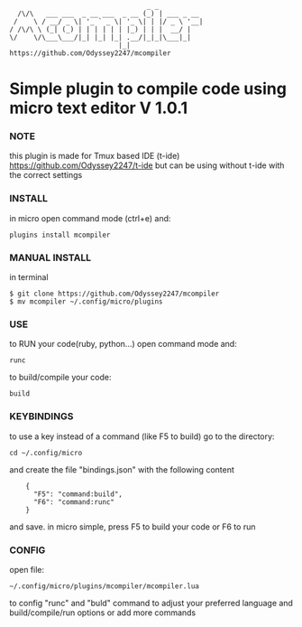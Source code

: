                                       _ _           
      /\/\   ___ ___  _ __ ___  _ __ (_) | ___ _ __ 
     /    \ / __/ _ \| '_ ` _ \| '_ \| | |/ _ \ '__|
    / /\/\ \ (_| (_) | | | | | | |_) | | |  __/ |
    \/    \/\___\___/|_| |_| |_| .__/|_|_|\___|_|
                               |_|                  
    https://github.com/Odyssey2247/mcompiler

# Simple plugin to compile code using micro text editor V 1.0.1

### NOTE

this plugin is made for Tmux based IDE (t-ide) https://github.com/Odyssey2247/t-ide
but can be using without t-ide with the correct settings

### INSTALL

in micro open command mode (ctrl+e) and:

	plugins install mcompiler

### MANUAL INSTALL

in terminal

    $ git clone https://github.com/Odyssey2247/mcompiler
    $ mv mcompiler ~/.config/micro/plugins

### USE

to RUN your code(ruby, python...) open command mode and:

	runc

to build/compile your code:
	
	build

### KEYBINDINGS

to use a key instead of a command (like F5 to build) go to the directory:
	
	cd ~/.config/micro

and create the file "bindings.json" with the following content
	
        {
          "F5": "command:build",
          "F6": "command:runc"
        }

and save.
in micro simple, press F5 to build your code or F6 to run

### CONFIG

open file:

	~/.config/micro/plugins/mcompiler/mcompiler.lua

to config "runc" and "buld" command to adjust your preferred language and 
build/compile/run options or add more commands
